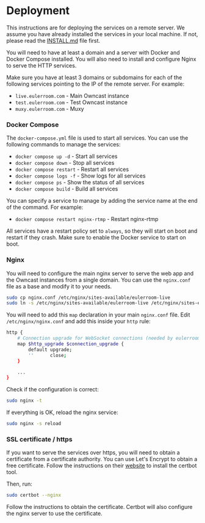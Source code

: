 # Deployment

This instructions are for deploying the services on a remote server. We assume
you have already installed the services in your local machine. If not, please
read the [INSTALL.md](INSTALL.md) file first.

You will need to have at least a domain and a server with Docker and Docker
Compose installed. You will also need to install and configure Nginx to serve
the HTTP services.

Make sure you have at least 3 domains or subdomains for each of the following
services pointing to the IP of the remote server. For example:

* `live.eulerroom.com` - Main Owncast instance
* `test.eulerroom.com` - Test Owncast instance
* `muxy.eulerroom.com` - Muxy

### Docker Compose

The `docker-compose.yml` file is used to start all services. You can use the
following commands to manage the services:

* `docker compose up -d` - Start all services
* `docker compose down` - Stop all services
* `docker compose restart` - Restart all services
* `docker compose logs -f` - Show logs for all services
* `docker compose ps` - Show the status of all services
* `docker compose build` - Build all services

You can specify a service to manage by adding the service name at the end of the
command. For example:

* `docker compose restart nginx-rtmp` - Restart nginx-rtmp

All services have a restart policy set to `always`, so they will start on boot
and restart if they crash.  Make sure to enable the Docker service to start on
boot.

### Nginx

You will need to configure the main nginx server to serve the web app and the
Owncast instances from a single domain. You can use the `nginx.conf` file as a
base and modify it to your needs.

```bash
sudo cp nginx.conf /etc/nginx/sites-available/eulerroom-live
sudo ln -s /etc/nginx/sites-available/eulerroom-live /etc/nginx/sites-enabled/eulerroom-live
```

You will need to add this `map` declaration in your main `nginx.conf` file.
Edit `/etc/nginx/nginx.conf` and add this inside your `http` rule:

```bash
http {
    # Connection upgrade for WebSocket connections (needed by eulerroom-live)
    map $http_upgrade $connection_upgrade {
        default upgrade;
        ''      close;
    }

    ...
}
```

Check if the configuration is correct:

```bash
sudo nginx -t
```

If everything is OK, reload the nginx service:

```bash
sudo nginx -s reload
```

### SSL certificate / https

If you want to serve the services over https, you will need to obtain a
certificate from a certificate authority. You can use Let's Encrypt to obtain a
free certificate.  Follow the instructions on their
[website](https://certbot.eff.org/) to install the certbot tool.

Then, run:

```bash
sudo certbot --nginx
```

Follow the instructions to obtain the certificate. Certbot will also configure
the nginx server to use the certificate.
